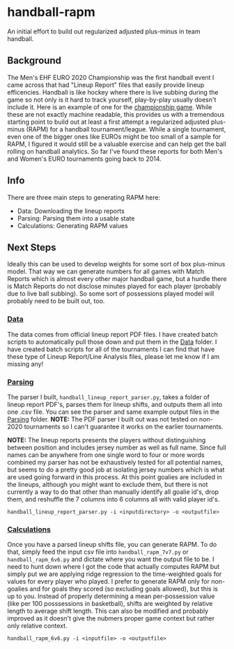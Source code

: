 # handball-rapm
An initial effort to build out regularized adjusted plus-minus in team handball.

## Background
The Men's EHF EURO 2020 Championship was the first handball event I came across that had "Lineup Report" files that easily provide lineup efficencies. Handball is like hockey where there is live subbing during the game so not only is it hard to track yourself, play-by-play usually doesn't include it. Here is an example of one for the [championship game](https://livecache.sportresult.com/node/binaryData/HBL_PROD/HBEC20M/PDF_P65LU.PDF). While these are not exactly machine readable, this provides us with a tremendous starting point to build out at least a first attempt a regularized adjusted plus-minus (RAPM) for a handball tournament/league. While a single tournament, even one of the bigger ones like EUROs might be too small of a sample for RAPM, I figured it would still be a valuable exercise and can help get the ball rolling on handball analytics. So far I've found these reports for both Men's and Women's EURO tournaments going back to 2014. 

## Info
There are three main steps to generating RAPM here:
- Data: Downloading the lineup reports
- Parsing: Parsing them into a usable state
- Calculations: Generating RAPM values

## Next Steps
Ideally this can be used to develop weights for some sort of box plus-minus model. That way we can generate numbers for all games with Match Reports which is almost every other major handball game, but a hurdle there is Match Reports do not disclose minutes played for each player (probably due to live ball subbing). So some sort of possessions played model will probably need to be built out, too.

### [Data](https://github.com/nmjohnson/handball-rapm/tree/main/Data)
The data comes from official lineup report PDF files. I have created batch scripts to automatically pull those down and put them in the [Data](https://github.com/nmjohnson/handball-rapm/tree/main/Data) folder. I have created batch scripts for all of the tournaments I can find that have these type of Lineup Report/Line Analysis files, please let me know if I am missing any!

### [Parsing](https://github.com/nmjohnson/handball-rapm/tree/main/Parsing)
The parser I built, ```handball_lineup_report_parser.py```, takes a folder of lineup report PDF's, parses them for lineup shifts, and outputs them all into one .csv file. You can see the parser and same example output files in the [Parsing](https://github.com/nmjohnson/handball-rapm/tree/main/Parsing) folder. **NOTE:** The PDF parser I built out was not tested on non-2020 tournaments so I can't guarantee it works on the earlier tournaments.

**NOTE:** The lineup reports presents the players without distinguishing between position and includes jersey number as well as full name. Since full names can be anywhere from one single word to four or more words combined my parser has not be exhaustively tested for all potential names, but seems to do a pretty good job at isolating jersey numbers which is what are used going forward in this process. At this point goalies are included in the lineups, although you might want to exclude them, but there is not currently a way to do that other than manually identify all goalie id's, drop them, and reshuffle the 7 columns into 6 columns all with valid player id's.

```handball_lineup_report_parser.py -i <inputdirectory> -o <outputfile>```

### [Calculations](https://github.com/nmjohnson/handball-rapm/tree/main/Calculations)
Once you have a parsed lineup shifts file, you can generate RAPM. To do that, simply feed the input csv file into ```handball_rapm_7v7.py``` or ```handball_rapm_6v6.py``` and dictate where you want the output file to be. I need to hunt down where I got the code that actually computes RAPM but simply put we are applying ridge regression to the time-weighted goals for values for every player who played. I prefer to generate RAPM only for non-goalies and for goals they scored (so excluding goals allowed), but this is up to you. Instead of properly determining a mean per-possession value (like per 100 posssessions in basketball), shifts are weighted by relative length to average shift length. This can also be modified and probably improved as it doesn't give the nubmers proper game context but rather only relative context.

```handball_rapm_6v6.py -i <inputfile> -o <outputfile>```
